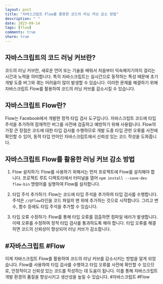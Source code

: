 ```yaml
---
layout: post
title: "자바스크립트 Flow를 활용한 코드의 러닝 커브 감소 방법"
description: " "
date: 2023-09-14
tags: [flow]
comments: true
share: true
---
```


## 자바스크립트의 코드 러닝 커브란?
코드의 러닝 커브란, 새로운 언어 또는 기술을 배워서 처음부터 익숙해지기까지 걸리는 시간과 노력을 의미합니다. 특히 자바스크립트는 실시간으로 동작하는 특성 때문에 초기 개발 도중 버그와 겪는 어려움이 많이 발생할 수 있습니다. 이러한 문제를 해결하기 위해 자바스크립트 Flow를 활용하여 코드의 러닝 커브를 감소시킬 수 있습니다.

## 자바스크립트 Flow란?
Flow는 Facebook에서 개발한 정적 타입 검사 도구입니다. 자바스크립트 코드에 타입 주석을 추가하여 잠재적인 버그를 사전에 검출하고 예방하기 위해 사용됩니다. Flow의 가장 큰 장점은 코드에 대한 타입 검사를 수행하므로 개발 도중 타입 관련 오류를 사전에 확인할 수 있어, 동적 타입 언어인 자바스크립트에서 신뢰성 있는 코드 작성을 도와줍니다.

## 자바스크립트 Flow를 활용한 러닝 커브 감소 방법
1. Flow 설치하기: Flow를 사용하기 위해서는 먼저 프로젝트에 Flow를 설치해야 합니다. 프로젝트 루트 디렉토리에서 터미널을 열어 `npm install --save-dev flow-bin` 명령어를 실행하여 Flow를 설치합니다.

2. 타입 주석 추가하기: Flow는 코드에 타입 주석을 추가하여 타입 검사를 수행합니다. 주석은 `//@flow`라인을 코드 파일의 맨 위에 추가하는 것으로 시작합니다. 그리고 변수, 함수 등에도 타입 주석을 추가할 수 있습니다.

3. 타입 오류 수정하기: Flow를 통해 타입 오류를 검출하면 컴파일 에러가 발생합니다. 이때 오류를 수정하여 정적 타입 검사를 통과하도록 해야 합니다. 타입 오류를 해결하면 코드의 신뢰성이 향상되어 러닝 커브가 감소합니다.

## #자바스크립트 #Flow

이제 자바스크립트 Flow를 활용하여 코드의 러닝 커브를 감소시키는 방법을 알게 되었습니다. Flow를 사용하여 타입 검사를 수행하고 타입 오류를 사전에 확인할 수 있으므로, 안정적이고 신뢰성 있는 코드를 작성하는 데 도움이 됩니다. 이를 통해 자바스크립트 개발 환경의 품질을 향상시키고 생산성을 높일 수 있습니다. #자바스크립트 #Flow
